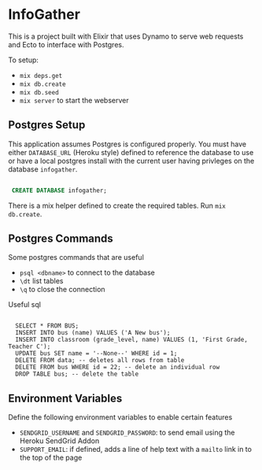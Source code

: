 # InfoGather

This is a project built with Elixir that uses Dynamo to serve web requests and Ecto 
to interface with Postgres.

To setup:
* `mix deps.get`
* `mix db.create`
* `mix db.seed`
* `mix server` to start the webserver

## Postgres Setup
This application assumes Postgres is configured properly. 
You must have either `DATABASE_URL` (Heroku style) defined to reference the database to
use or have a local postgres install with the current user having privleges on the database `infogather`.

``` sql

 CREATE DATABASE infogather;

```

There is a mix helper defined to create the required tables. Run `mix db.create`.

## Postgres Commands
Some postgres commands that are useful
  * `psql <dbname>` to connect to the database
  * `\dt` list tables
  * `\q` to close the connection

Useful sql
```

  SELECT * FROM BUS;
  INSERT INTO bus (name) VALUES ('A New bus');
  INSERT INTO classroom (grade_level, name) VALUES (1, 'First Grade, Teacher C');
  UPDATE bus SET name = '--None--' WHERE id = 1;
  DELETE FROM data; -- deletes all rows from table
  DELETE FROM bus WHERE id = 22; -- delete an individual row
  DROP TABLE bus; -- delete the table

 ```
## Environment Variables
Define the following environment variables to enable certain features
  * `SENDGRID_USERNAME` and `SENDGRID_PASSWORD`: to send email using the Heroku SendGrid Addon
  * `SUPPORT_EMAIL`: if defined, adds a line of help text with a `mailto` link in to the top of the page



